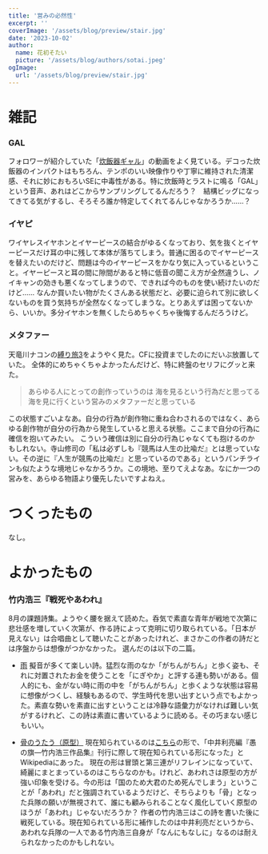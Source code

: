 ```yaml
---
title: '営みの必然性'
excerpt: ''
coverImage: '/assets/blog/preview/stair.jpg'
date: '2023-10-02'
author:
  name: 花初そたい
  picture: '/assets/blog/authors/sotai.jpeg'
ogImage:
  url: '/assets/blog/preview/stair.jpg'
---
```

# 雑記
### GAL
フォロワーが紹介していた「[炊飯器ギャル](https://www.youtube.com/@galgourmet3150)」の動画をよく見ている。デコった炊飯器のインパクトはもちろん、テンポのいい映像作りや丁寧に維持された清潔感、それに妙におもろいSEに中毒性がある。特に炊飯時とラストに鳴る「GAL」という音声、あれはどこからサンプリングしてるんだろう？　結構ビッグになってきてる気がするし、そろそろ誰か特定してくれてるんじゃなかろうか……？

### イヤピ
ワイヤレスイヤホンとイヤーピースの結合がゆるくなっており、気を抜くとイヤーピースだけ耳の中に残して本体が落ちてしまう。普通に困るのでイヤーピースを替えたいのだけど、問題は今のイヤーピースをかなり気に入っているということ。イヤーピースと耳の間に隙間があると特に低音の聞こえ方が全然違うし、ノイキャンの効きも悪くなってしまうので、できれば今のものを使い続けたいのだけど……
なんか買いたい物がたくさんある状態だと、必要に迫られて別に欲しくないものを買う気持ちが全然なくなってしまうな。とりあえずは困ってないから、いいか。多分イヤホンを無くしたらめちゃくちゃ後悔するんだろうけど。

### メタファー
天竜川ナコンの[縛り旅3](https://youtu.be/_-lb-8YSSSI?si=mwigHisEiIMucgNz)をようやく見た。CFに投資までしたのにだいぶ放置していた。
全体的にめちゃくちゃよかったんだけど、特に終盤のセリフにグッと来た。
> あらゆる人にとっての創作っていうのは
海を見るという行為だと思ってる
海を見に行くという営みのメタファーだと思っている

この状態すごいよなあ。自分の行為が創作物に重ね合わされるのではなく、あらゆる創作物が自分の行為から発生していると思える状態。ここまで自分の行為に確信を抱いてみたい。
こういう確信は別に自分の行為じゃなくても抱けるのかもしれない。寺山修司の「私は必ずしも『競馬は人生の比喩だ』とは思っていない。その逆に『人生が競馬の比喩だ』と思っているのである」というパンチラインも似たような境地じゃなかろうか。この境地、至りてえよなあ。なにか一つの営みを、あらゆる物語より優先したいですよねえ。

# つくったもの
なし。

# よかったもの

### 竹内浩三『戦死やあわれ』
8月の課題詩集。ようやく腰を据えて読めた。呑気で素直な青年が戦地で次第に悲壮感を増していく次第が、作る詩によって克明に切り取られている。「日本が見えない」は合唱曲として聴いたことがあったけれど、まさかこの作者の詩だとは序盤からは想像がつかなかった。
選んだのは以下の二篇。

- [雨](https://www.aozora.gr.jp/cards/001675/files/54797_54753.html)
擬音が多くて楽しい詩。猛烈な雨のなか「がちんがちん」と歩く姿も、それに対置されたお金を使うことを「にぎやか」と評する連も勢いがある。個人的にも、金がない時に雨の中を「がちんがちん」と歩くような状態は容易に想像がつくし、経験もあるので、学生時代を思い出すという点でもよかった。素直な勢いを素直に出すということは冷静な語彙力がなければ難しい気がするけれど、この詩は素直に書いているように読める。その巧まない感じもいい。

- [骨のうたう（原型）](https://www.aozora.gr.jp/cards/001675/files/54814_54034.html)
現在知られているのは[こちら](https://kozo-takeuchi.club/honenoutau)の形で、「中井利亮編『愚の旗―竹内浩三作品集』刊行に際して現在知られている形になった」とWikipediaにあった。
現在の形は冒頭と第三連がリフレインになっていて、綺麗にまとまっているのはこちらなのかも。けれど、あわれさは原型の方が強い印象を受ける。今の形は「国のため大君のため死んでしまう」ということが「あわれ」だと強調されているようだけど、そちらよりも「骨」となった兵隊の願いが無視されて、誰にも顧みられることなく風化していく原型のほうが「あわれ」じゃないだろうか？
作者の竹内浩三はこの詩を書いた後に戦死している。現在知られている形に補作したのは中井利亮だというから、あわれな兵隊の一人である竹内浩三自身が「なんにもなしに」なるのは耐えられなかったのかもしれない。